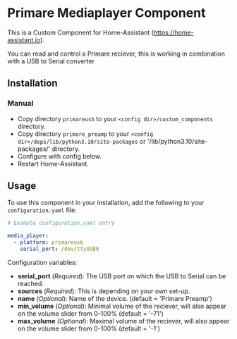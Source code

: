 # Primare Mediaplayer Component
This is a Custom Component for Home-Assistant (https://home-assistant.io).

You can read and control a Primare reciever, this is working in combination with a USB to Serial converter

## Installation

### Manual
- Copy directory `primareusb` to your `<config dir>/custom_components` directory.
- Copy directory `primare_preamp` to your `<config dir>/deps/lib/python3.10/site-packages` or '<config dir>/lib/python3.10/site-packages/' directory.
- Configure with config below.
- Restart Home-Assistant.

## Usage
To use this component in your installation, add the following to your `configuration.yaml` file:

```yaml
# Example configuration.yaml entry

media_player: 
  - platform: primareusb
    serial_port: /dev/ttyUSB0
```

Configuration variables:

- **serial_port** (*Required*): The USB port on which the USB to Serial can be reached.
- **sources** (*Required*): This is depending on your own set-up.
- **name** (*Optional*): Name of the device. (default = 'Primare Preamp')
- **min_volume** (*Optional*): Minimal volume of the reciever, will also appear on the volume slider from 0-100% (default = '-71')
- **max_volume** (*Optional*): Maximal volume of the reciever, will also appear on the volume slider from 0-100%  (default = '-1')

